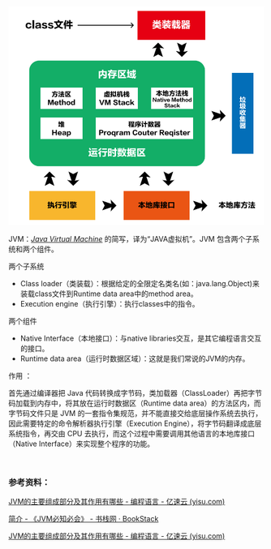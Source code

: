 ![image](assets/image-20230113193856-9p0kxes.png)​

JVM：<u>*Java Virtual Machine*</u> 的简写，译为“JAVA虚拟机”。JVM 包含两个子系统和两个组件。



两个子系统

* Class loader（类装载）：根据给定的全限定名类名(如：java.lang.Object)来装载class文件到Runtime data area中的method area。
* Execution engine（执行引擎）：执行classes中的指令。



两个组件

* Native Interface（本地接口）：与native libraries交互，是其它编程语言交互的接口。
* Runtime data area（运行时数据区域）：这就是我们常说的JVM的内存。



作用 ：

首先通过编译器把 Java 代码转换成字节码，类加载器（ClassLoader）再把字节码加载到内存中，将其放在运行时数据区（Runtime data area）的方法区内，而字节码文件只是 JVM 的一套指令集规范，并不能直接交给底层操作系统去执行，因此需要特定的命令解析器执行引擎（Execution Engine），将字节码翻译成底层系统指令，再交由 CPU 去执行，而这个过程中需要调用其他语言的本地库接口（Native Interface）来实现整个程序的功能。

‍

### 参考资料：

[JVM的主要组成部分及其作用有哪些 - 编程语言 - 亿速云 (yisu.com)](https://www.yisu.com/zixun/539111.html)

[简介 - 《JVM必知必会》 - 书栈网 · BookStack](https://www.bookstack.cn/read/chinageek-jvm/README.md)

[JVM的主要组成部分及其作用有哪些 - 编程语言 - 亿速云 (yisu.com)](https://www.yisu.com/zixun/539111.html)

